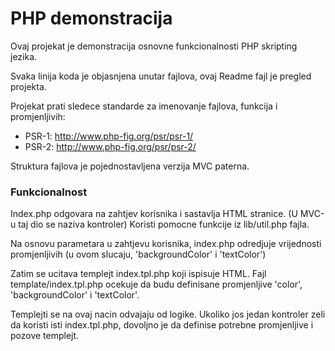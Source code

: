# PHP demonstracija

Ovaj projekat je demonstracija osnovne funkcionalnosti PHP skripting jezika.

Svaka linija koda je objasnjena unutar fajlova, ovaj Readme fajl je pregled projekta.

Projekat prati sledece standarde za imenovanje fajlova, funkcija i promjenljivih:
- PSR-1: http://www.php-fig.org/psr/psr-1/
- PSR-2: http://www.php-fig.org/psr/psr-2/

Struktura fajlova je pojednostavljena verzija MVC paterna.

### Funkcionalnost

Index.php odgovara na zahtjev korisnika i sastavlja HTML stranice. (U MVC-u taj dio se naziva kontroler)
Koristi pomocne funkcije iz lib/util.php fajla.

Na osnovu parametara u zahtjevu korisnika, index.php odredjuje vrijednosti promjenljivih (u ovom slucaju, 'backgroundColor' i 'textColor')

Zatim se ucitava templejt index.tpl.php koji ispisuje HTML.
Fajl template/index.tpl.php ocekuje da budu definisane promjenljive 'color', 'backgroundColor' i 'textColor'. 

Templejti se na ovaj nacin odvajaju od logike. 
Ukoliko jos jedan kontroler zeli da koristi isti index.tpl.php, dovoljno je da definise potrebne promjenljive i pozove templejt.